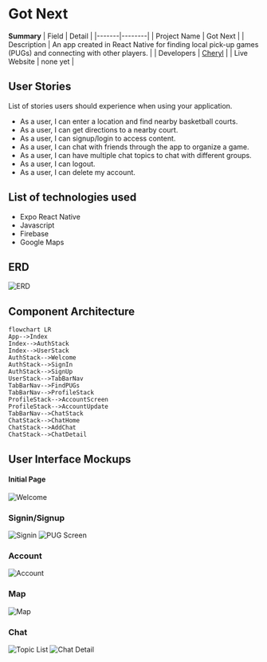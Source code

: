 # Got Next

**Summary**
| Field | Detail |
|-------|--------|
| Project Name | Got Next |
| Description | An app created in React Native for finding local pick-up games (PUGs) and connecting with other players. |
| Developers | [Cheryl](https://github.com/chess2022) |
| Live Website | none yet |


## User Stories

List of stories users should experience when using your application.

- As a user, I can enter a location and find nearby basketball courts.
- As a user, I can get directions to a nearby court.
- As a user, I can signup/login to access content.
- As a user, I can chat with friends through the app to organize a game.
- As a user, I can have multiple chat topics to chat with different groups.
- As a user, I can logout.
- As a user, I can delete my account.

## List of technologies used

- Expo React Native
- Javascript
- Firebase
- Google Maps


## ERD
![ERD](/app/assets/erd.png)


## Component Architecture

```mermaid
flowchart LR
App-->Index
Index-->AuthStack
Index-->UserStack
AuthStack-->Welcome
AuthStack-->SignIn
AuthStack-->SignUp
UserStack-->TabBarNav
TabBarNav-->FindPUGs
TabBarNav-->ProfileStack
ProfileStack-->AccountScreen
ProfileStack-->AccountUpdate
TabBarNav-->ChatStack
ChatStack-->ChatHome
ChatStack-->AddChat
ChatStack-->ChatDetail
```

## User Interface Mockups

#### Initial Page
![Welcome](/app/assets/screenshots/welcome.png)

### Signin/Signup
![Signin](/app/assets/screenshots/signin.png.png)
![PUG Screen](/app/assets/screenshots/signup.png)

### Account
![Account](/app/assets/screenshots/account.png)

### Map
![Map](/app/assets/screenshots/map.png)

### Chat
![Topic List](/app/assets/screenshots/topic_list.png)
![Chat Detail](/app/assets/screenshots/chat_detail.png)








